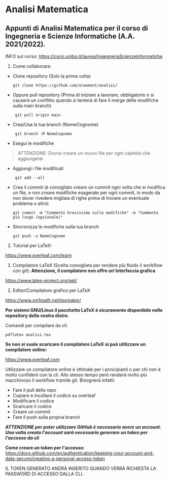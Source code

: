 # Analisi Matematica
## Appunti di Analisi Matematica per il corso di Ingegneria e Scienze Informatiche (A.A. 2021/2022).

INFO sul corso: https://corsi.unibo.it/laurea/IngegneriaScienzeInformatiche

1. Come collaborare:

- Clone repository (Solo la prima volta)

      git clone https://github.com/aleemont/analisi/

- Oppure pull repository (Prima di iniziare a lavorare, obbligatorio o si causerà un conflitto quando si tenterà di fare il merge delle modifiche sulla main branch)

       git pull origin main

- Crea/Usa la tua branch (NomeCognome)

       git branch -M NomeCognome

- Esegui le modifiche

> ATTENZIONE: Dovrai creare un nuovo file per ogni capitolo che aggiungerai

- Aggiungi i file modificati

       git add --all

- Crea il commit (è consigliato creare un commit ogni volta che si modifica un file, e non creare modifiche esagerate per ogni commit, in modo da non dover
rivedere migliaia di righe prima di trovare un eventuale problema o altro)

      git commit -m "Commento brevissimo sulle modifiche" -m "Commento più lungo (opzionale)"

- Sincronizza le modifiche sulla tua branch

      git push -u NomeCognome

2. Tutorial per LaTeX:

https://www.overleaf.com/learn

  1. Compilatore LaTeX (Scelta consigliata per rendere più fluido il workflow con git):
  **Attenzione, il compilatore non offre un'interfaccia grafica**

https://www.latex-project.org/get/

  2. Editor/Compilatore grafico per LaTeX

https://www.xm1math.net/texmaker/

**Per sistemi GNU/Linux il pacchetto LaTeX è sicuramente disponibile nelle repository della vostra distro.**

Comandi per compilare da cli:

    pdflatex analisi.tex

**Se non si vuole scaricare il compilatore LaTeX si può utilizzare un compilatore online:**

https://www.overleaf.com

Utilizzare un compilatore online è ottimale per i principianti o per chi non è molto confident con la cli. Allo stesso tempo però renderà molto più macchinoso il workflow tramite git.
Bisognerà infatti:

  - Fare il pull della repo
  - Copiare e incollare il codice su overleaf
  - Modificare il codice
  - Scaricare il codice
  - Creare un commit
  - Fare il push sulla propria branch

***ATTENZIONE per poter utilizzare GitHub è necessario avere un account. 
  Una volta creato l'account sarà necessario generare un token per l'accesso da cli***
  
  **Come creare un token per l'accesso:** https://docs.github.com/en/authentication/keeping-your-account-and-data-secure/creating-a-personal-access-token
  
  IL TOKEN GENERATO ANDRÀ INSERITO QUANDO VERRÀ RICHIESTA LA PASSWORD DI ACCESSO DALLA CLI. 
  
